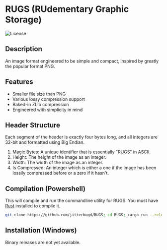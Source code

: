 # RUGS (RUdementary Graphic Storage)

![License](https://www.gnu.org/graphics/gplv3-or-later.png)

## Description

An image format engineered to be simple and compact, inspired by greatly the popular format PNG.

## Features

- Smaller file size than PNG
- Various lossy compression support
- Baked-in ZLib compression
- Engineered with simplicity in mind

## Header Structure
Each segment of the header is exactly four bytes long, and all integers are 32-bit and formatted using Big Endian.

1. Magic Bytes: A unique identifier that is essentially "RUGS" in ASCII.
2. Height: The height of the image as an integer.
3. Width: The width of the image as an integer.
4. Is Compressed: An integer which is either a one if the image has been lossily compressed before or a zero if it hasn't.

## Compilation (Powershell)
This will compile and run the commandline utility for RUGS.
You must have [Rust](https://www.rust-lang.org/learn/get-started) installed to compile it.  
   ```bash
   git clone https://github.com/jitterbugd/RUGS; cd RUGS; cargo run --release
 ```
## Installation (Windows)
Binary releases are not yet available.